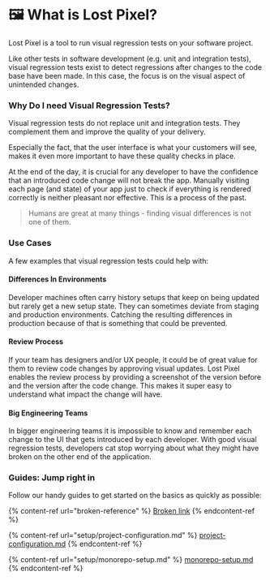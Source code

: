 # 🖼 What is Lost Pixel?

Lost Pixel is a tool to run visual regression tests on your software project.

Like other tests in software development (e.g. unit and integration tests), visual regression tests exist to detect regressions after changes to the code base have been made. In this case, the focus is on the visual aspect of unintended changes.

### Why Do I need Visual Regression Tests?

Visual regression tests do not replace unit and integration tests. They complement them and improve the quality of your delivery.

Especially the fact, that the user interface is what your customers will see, makes it even more important to have these quality checks in place.

At the end of the day, it is crucial for any developer to have the confidence that an introduced code change will not break the app. Manually visiting each page (and state) of your app just to check if everything is rendered correctly is neither pleasant nor effective. This is a process of the past.&#x20;

> Humans are great at many things - finding visual differences is not one of them.

### Use Cases

A few examples that visual regression tests could help with:

#### Differences In Environments

Developer machines often carry history setups that keep on being updated but rarely get a new setup state. They can sometimes deviate from staging and production environments. Catching the resulting differences in production because of that is something that could be prevented.

#### Review Process

If your team has designers and/or UX people, it could be of great value for them to review code changes by approving visual updates. Lost Pixel enables the review process by providing a screenshot of the version before and the version after the code change. This makes it super easy to understand what impact the change will have.

#### Big Engineering Teams

In bigger engineering teams it is impossible to know and remember each change to the UI that gets introduced by each developer. With good visual regression tests, developers cat stop worrying about what they might have broken on the other end of the application.

### Guides: Jump right in

Follow our handy guides to get started on the basics as quickly as possible:

{% content-ref url="broken-reference" %}
[Broken link](broken-reference)
{% endcontent-ref %}

{% content-ref url="setup/project-configuration.md" %}
[project-configuration.md](setup/project-configuration.md)
{% endcontent-ref %}

{% content-ref url="setup/monorepo-setup.md" %}
[monorepo-setup.md](setup/monorepo-setup.md)
{% endcontent-ref %}

